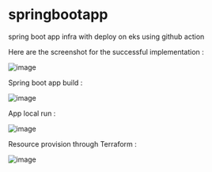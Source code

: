 # springbootapp
spring boot app infra with deploy on eks using github action

Here are the screenshot for the successful implementation :

![image](https://github.com/aadice02/springbootapp/assets/42316673/d4b6311a-eb07-4350-b789-eba250fb0848)



Spring boot app build :

![image](https://github.com/aadice02/springbootapp/assets/42316673/c25fbc4c-544d-48e0-a502-a4d0ef994730)

App local run :

![image](https://github.com/aadice02/springbootapp/assets/42316673/20ae9fd0-fbab-4797-966e-6b9baef9d34e)

Resource provision through Terraform :

![image](https://github.com/aadice02/springbootapp/assets/42316673/02b6397d-0bd2-4532-a033-954ed71ed5ae)
